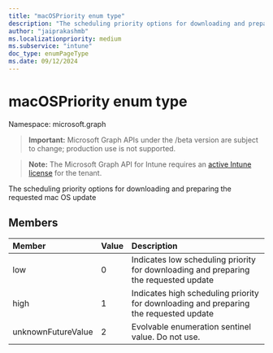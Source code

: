 ```yaml
---
title: "macOSPriority enum type"
description: "The scheduling priority options for downloading and preparing the requested mac OS update"
author: "jaiprakashmb"
ms.localizationpriority: medium
ms.subservice: "intune"
doc_type: enumPageType
ms.date: 09/12/2024
---
```


# macOSPriority enum type

Namespace: microsoft.graph

> **Important:** Microsoft Graph APIs under the /beta version are subject to change; production use is not supported.

> **Note:** The Microsoft Graph API for Intune requires an [active Intune license](https://go.microsoft.com/fwlink/?linkid=839381) for the tenant.

The scheduling priority options for downloading and preparing the requested mac OS update

## Members
|Member|Value|Description|
|:---|:---|:---|
|low|0|Indicates low scheduling priority for downloading and preparing the requested update|
|high|1|Indicates high scheduling priority for downloading and preparing the requested update|
|unknownFutureValue|2|Evolvable enumeration sentinel value. Do not use.|

